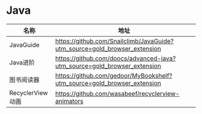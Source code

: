 # Java

名称 | 地址 
----- | ----- 
JavaGuide |  <https://github.com/Snailclimb/JavaGuide?utm_source=gold_browser_extension> 
Java进阶 |  <https://github.com/doocs/advanced-java?utm_source=gold_browser_extension> 
图书阅读器 |  <https://github.com/gedoor/MyBookshelf?utm_source=gold_browser_extension> 
RecyclerView动画 |  <https://github.com/wasabeef/recyclerview-animators> 

